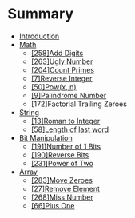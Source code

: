 # Summary

* [Introduction](README.md)
* [Math](Math.md)
   * [[258]Add Digits]([258]add_digits.md)
   * [[263]Ugly Number]([263]ugly_number.md)
   * [[204]Count Primes]([204]count_primes.md)
   * [[7]Reverse Integer]([7]reverse_integer.md)
   * [[50]Pow(x, n)]([50]powx,_n.md)
   * [[9]Palindrome Number]([9]palindrome_number.md)
   * [172]Factorial Trailing Zeroes
* [String](string.md)
   * [[13]Roman to Integer]([13]roman_to_integer.md)
   * [[58]Length of last word]([58]length_of_last_word.md)
* [Bit Manipulation](bit_manipulation.md)
   * [[191]Number of 1 Bits](number_of_1_bits.md)
   * [[190]Reverse Bits]([190]reverse_bits.md)
   * [[231]Power of Two]([231]power_of_two.md)
* [Array](array.md)
   * [[283]Move Zeroes](move_zeroes.md)
   * [[27]Remove Element]([27]remove_element.md)
   * [[268]Miss Number]([268]miss_number.md)
   * [[66]Plus One]([66]plus_one.md)

